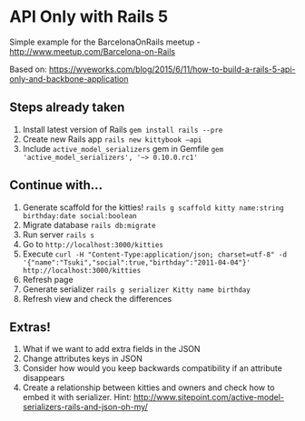 # API Only with Rails 5
Simple example for the BarcelonaOnRails meetup - http://www.meetup.com/Barcelona-on-Rails

Based on: https://wyeworks.com/blog/2015/6/11/how-to-build-a-rails-5-api-only-and-backbone-application

## Steps already taken
1. Install latest version of Rails `gem install rails --pre`
2. Create new Rails app `rails new kittybook —api`
3. Include `active_model_serializers` gem in Gemfile `gem 'active_model_serializers', '~> 0.10.0.rc1'`

## Continue with...
1. Generate scaffold for the kitties! `rails g scaffold kitty name:string birthday:date social:boolean`
2. Migrate database `rails db:migrate`
3. Run server `rails s`
4. Go to `http://localhost:3000/kitties`
5. Execute `curl -H "Content-Type:application/json; charset=utf-8" -d '{"name":"Tsuki","social":true,"birthday":"2011-04-04"}' http://localhost:3000/kitties`
6. Refresh page
7. Generate serializer `rails g serializer Kitty name birthday`
8. Refresh view and check the differences

## Extras!
1. What if we want to add extra fields in the JSON
2. Change attributes keys in JSON
3. Consider how would you keep backwards compatibility if an attribute disappears
4. Create a relationship between kitties and owners and check how to embed it with serializer. Hint: http://www.sitepoint.com/active-model-serializers-rails-and-json-oh-my/
